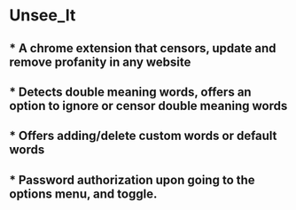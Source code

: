 # Unsee_It
## * A chrome extension that censors, update and remove profanity in any website
## * Detects double meaning words, offers an option to ignore or censor double meaning words
## * Offers adding/delete custom words or default words
## * Password authorization upon going to the options menu, and toggle. 



